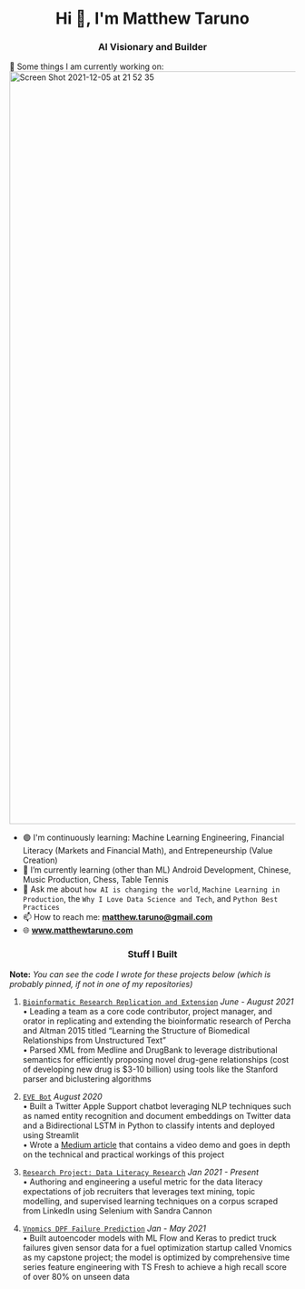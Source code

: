 <h1 align="center">Hi 👋, I'm Matthew Taruno</h1>
<h3 align="center">AI Visionary and Builder </h3>

<!--
**mtaruno/mtaruno** is a ✨ _special_ ✨ repository because its `README.md` (this file) appears on your GitHub profile.
-->

🔭 Some things I am currently working on:
<img width="1325" alt="Screen Shot 2021-12-05 at 21 52 35" src="https://user-images.githubusercontent.com/44710581/144751706-f4d5741a-a05a-4bf5-88ca-c97393cb743d.png">

- 🟣 I'm continuously learning: Machine Learning Engineering, Financial Literacy (Markets and Financial Math), and Entrepeneurship (Value Creation)
- 🌱 I’m currently learning (other than ML) Android Development, Chinese, Music Production, Chess, Table Tennis
- 💬 Ask me about `how AI is changing the world`, `Machine Learning in Production`, the `Why I Love Data Science and Tech`, and `Python Best Practices`
- 📫 How to reach me: **matthew.taruno@gmail.com**
- 🌐 **www.matthewtaruno.com**
<!-- <h3 align="left">Tools and Frameworks:</h3> -->
<!-- <a href="https://www.tensorflow.org" target="_blank"> -->


<h3 align="center">Stuff I Built</h3>

**Note:** _You can see the code I wrote for these projects below (which is probably pinned, if not in one of my repositories)_

1. [`Bioinformatic Research Replication and Extension`](https://github.com/jdahhan/Stem-Away-group-5) _June - August 2021_\
•	Leading a team as a core code contributor, project manager, and orator in replicating and extending the bioinformatic research of Percha and Altman 2015 titled “Learning the Structure of Biomedical Relationships from Unstructured Text”\
•	Parsed XML from Medline and DrugBank to leverage distributional semantics for efficiently proposing novel drug-gene relationships (cost of developing new drug is $3-10 billion) using tools like the Stanford parser and biclustering algorithms

2. [`EVE Bot`](https://github.com/mtaruno/eve-bot) _August 2020_ \
•	Built a Twitter Apple Support chatbot leveraging NLP techniques such as named entity recognition and document embeddings on Twitter data and a Bidirectional LSTM in Python to classify intents and deployed using Streamlit\
•	Wrote a [Medium article](https://towardsdatascience.com/complete-guide-to-building-a-chatbot-with-spacy-and-deep-learning-d18811465876) that contains a video demo and goes in depth on the technical and practical workings of this project

3. [`Research Project: Data Literacy Research`](https://github.com/mtaruno/data-literacy-research) _Jan 2021 - Present_ \
•	Authoring and engineering a useful metric for the data literacy expectations of job recruiters that leverages text mining, topic modelling, and supervised learning techniques on a corpus scraped from LinkedIn using Selenium with Sandra Cannon

4. [`Vnomics DPF Failure Prediction`](https://github.com/mtaruno/Vnomics) _Jan - May 2021_ \
•	Built autoencoder models with ML Flow and Keras to predict truck failures given sensor data for a fuel optimization startup called Vnomics as my capstone project; the model is optimized by comprehensive time series feature engineering with TS Fresh to achieve a high recall score of over 80% on unseen data
